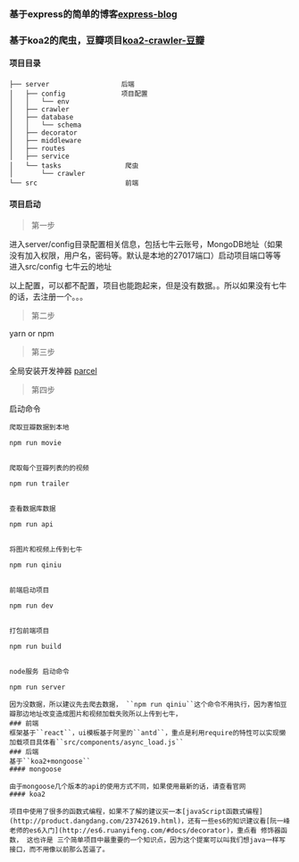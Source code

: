 
### 基于express的简单的博客[express-blog](https://github.com/zhanglongdream/nodeJs/tree/express-blog)

### 基于koa2的爬虫，豆瓣项目[koa2-crawler-豆瓣](https://github.com/zhanglongdream/nodeJs/tree/master)

#### 项目目录
```
├── server                  后端
│   ├── config              项目配置
│   │   └── env
│   ├── crawler
│   ├── database
│   │   └── schema
│   ├── decorator
│   ├── middleware
│   ├── routes
│   ├── service
│   └── tasks                爬虫
│       └── crawler
└── src                      前端
```
#### 项目启动
>第一步

进入server/config目录配置相关信息，包括七牛云账号，MongoDB地址（如果没有加入权限，用户名，密码等。默认是本地的27017端口）启动项目端口等等
进入src/config 七牛云的地址

以上配置，可以都不配置，项目也能跑起来，但是没有数据。。所以如果没有七牛的话，去注册一个。。。

>第二步

yarn or npm 

>第三步

全局安装开发神器  [parcel](http://www.css88.com/doc/parcel/getting_started.html)

>第四步

启动命令

```
爬取豆瓣数据到本地

npm run movie


爬取每个豆瓣列表的的视频

npm run trailer


查看数据库数据

npm run api


将图片和视频上传到七牛

npm run qiniu


前端启动项目

npm run dev


打包前端项目

npm run build


node服务 启动命令

npm run server

因为没数据，所以建议先去爬去数据， ``npm run qiniu``这个命令不用执行，因为害怕豆瓣那边地址改变造成图片和视频加载失败所以上传到七牛，
### 前端
框架基于``react``，ui模板基于阿里的``antd``，重点是利用require的特性可以实现懒加载项目具体看``src/components/async_load.js``
### 后端
基于``koa2+mongoose``
#### mongoose

由于mongoose几个版本的api的使用方式不同，如果使用最新的话，请查看官网
#### koa2

项目中使用了很多的函数式编程，如果不了解的建议买一本[javaScript函数式编程](http://product.dangdang.com/23742619.html)，还有一些es6的知识建议看[阮一峰老师的es6入门](http://es6.ruanyifeng.com/#docs/decorator)，重点看 修饰器函数， 这也许是 三个简单项目中最重要的一个知识点，因为这个提案可以叫我们想java一样写接口，而不用像以前那么苦逼了。

